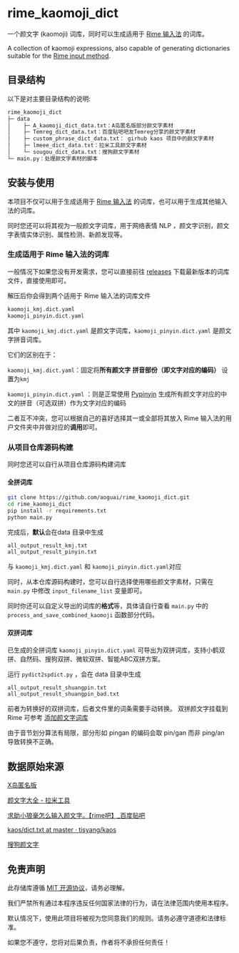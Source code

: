# rime_kaomoji_dict

一个颜文字 (kaomoji) 词库，同时可以生成适用于 [Rime 输入法](https://rime.im/) 的词库。

A collection of kaomoji expressions, also capable of generating dictionaries suitable for the [Rime input method](https://rime.im/).

## 目录结构

以下是对主要目录结构的说明:

```html
rime_kaomoji_dict
├─ data
│    ├─ A_kaomoji_dict_data.txt：A岛匿名版部分颜文字素材
│    ├─ Temreg_dict_data.txt：百度贴吧吧友Temreg分享的颜文字素材
│    ├─ custom_phrase_dict_data.txt： girhub kaos 项目中的颜文字素材
│    ├─ lmeee_dict_data.txt：拉米工具颜文字素材
│    └─ sougou_dict_data.txt：搜狗颜文字素材
└─ main.py：处理颜文字素材的脚本
```
## 安装与使用
本项目不仅可以用于生成适用于 [Rime 输入法](https://rime.im/) 的词库，也可以用于生成其他输入法的词库。

同时您还可以将其视为一般颜文字词库，用于网络表情 NLP ，颜文字识别，颜文字表情实体识别、属性检测、新颜发现等。

### 生成适用于 Rime 输入法的词库

一般情况下如果您没有开发需求，您可以直接前往  [releases](https://github.com/aoguai/rime_kaomoji_dict/releases) 下载最新版本的词库文件，直接使用即可。

解压后你会得到两个适用于 Rime 输入法的词库文件
```html
kaomoji_kmj.dict.yaml
kaomoji_pinyin.dict.yaml
```
其中 `kaomoji_kmj.dict.yaml` 是颜文字词库，`kaomoji_pinyin.dict.yaml` 是颜文字拼音词库。

它们的区别在于：

`kaomoji_kmj.dict.yaml`：固定将**所有颜文字** **拼音部份（即文字对应的编码）** 设置为`kmj`

`kaomoji_pinyin.dict.yaml` ：则是正常使用 [Pypinyin](https://github.com/mozillazg/python-pinyin) 生成所有颜文字对应的中文的拼音（可选双拼）作为文字对应的编码

二者互不冲突，您可以根据自己的喜好选择其一或全部将其放入 Rime 输入法的用户文件夹中并做对应的**调用**即可。

### 从项目仓库源码构建

同时您还可以自行从项目仓库源码构建词库

#### 全拼词库

```bash
git clone https://github.com/aoguai/rime_kaomoji_dict.git
cd rime_kaomoji_dict
pip install -r requirements.txt
python main.py
```
完成后，**默认**会在data 目录中生成
```html
all_output_result_kmj.txt
all_output_result_pinyin.txt
```
与 `kaomoji_kmj.dict.yaml` 和 `kaomoji_pinyin.dict.yaml`对应

同时，从本仓库源码构建时，您可以自行选择使用哪些颜文字素材，只需在 `main.py` 中修改 `input_filename_list` 变量即可。

同时你还可以自定义导出的词库的**格式**等，具体请自行查看 `main.py` 中的 `process_and_save_combined_kaomoji` 函数部分代码。

#### 双拼词库  

已生成的全拼词库 `kaomoji_pinyin.dict.yaml` 可导出为双拼词库，支持小鹤双拼、自然码、搜狗双拼、微软双拼、智能ABC双拼方案。

运行 `pydict2spdict.py` ，会在 data 目录中生成 

```html
all_output_result_shuangpin.txt
all_output_result_shuangpin_bad.txt
```
前者为转换好的双拼词库，后者文件里的词条需要手动转换。 双拼颜文字挂载到 Rime 可参考 [添加颜文字词库](https://github.com/iDvel/rime-ice/pull/463)

由于音节划分算法有局限，部分形如 pingan 的编码会取 pin/gan 而非 ping/an 导致转换不正确。

## 数据原始来源

[X岛匿名版](https://www.nmbxd1.com/Forum)

[颜文字大全 - 拉米工具](https://tool.lmeee.com/yanwenzi)

[求助小狼毫怎么输入颜文字。【rime吧】_百度贴吧](https://tieba.baidu.com/p/2357282768)

[kaos/dict.txt at master · tisyang/kaos](https://github.com/tisyang/kaos/blob/master/dict.txt)

[搜狗颜文字](https://pinyin.sogou.com/dict/ywz/?f=dict_index&ytype=24)

## 免责声明
此存储库遵循 [MIT 开源协议](https://github.com/aoguai/rime_kaomoji_dict/blob/master/LICENSE)，请务必理解。

我们严禁所有通过本程序违反任何国家法律的行为，请在法律范围内使用本程序。

默认情况下，使用此项目将被视为您同意我们的规则。请务必遵守道德和法律标准。

如果您不遵守，您将对后果负责，作者将不承担任何责任！